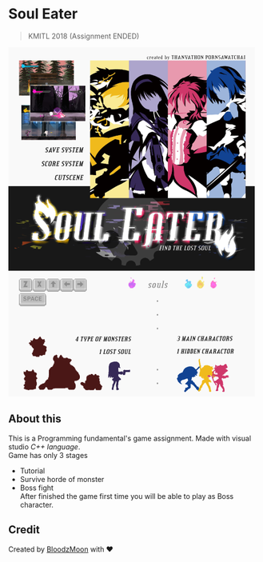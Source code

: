 
# Soul Eater

> KMITL 2018 (Assignment ENDED)

![Infographic](https://github.com/BloodzMoon/soul-eater/blob/master/img.png)

## About this

This is a Programming fundamental's game assignment. Made with visual studio *C++ language*.  
Game has only 3 stages  

- Tutorial  
- Survive horde of monster  
- Boss fight  
After finished the game first time you will be able to play as Boss character.

## Credit

Created by [BloodzMoon](https://github.com/BloodzMoon/) with ❤
